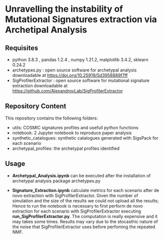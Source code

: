 # Unravelling the instability of Mutational Signatures extraction via Archetipal Analysis

## Requisites

- python 3.8.3 , pandas 1.2.4 , numpy 1.21.2, matplotlib 3.4.2, sklearn 0.24.2
- archetypes.py : open source software for archetypal analysis downloadable at https://doi.org/10.25919/5d3958889f7ff
- SigProfilerExtractor : open source software for mutational signature extraction  downloadable at https://github.com/AlexandrovLab/SigProfilerExtractor


## Repository Content
This repository contains the following folders:
- utils: COSMIC signatures profiles and usefull python functions
- notebook: 2 Jupyter notebook to reproduce paper analysis
- synthetic_catalogues: synthetic catalogues generated with SigsPack for each scenario
- archetypal_profiles: the archetypal profiles identified

## Usage
- **Archetypal_Analysis.ipynb** can be executed after the installation of archetypal analysis package archetypes.py

- **Signature_Extraction.ipynb** calculate metrics for each scenario after de novo extraction with SigProfilerExtractor. 
  Given the number of simulation and the size of the results we could not upload all the results; Hence to run the notebook is necessary to first perform de novo
  extraction for each scenario with SigProfilerExtractor executing **run_SigProfilerExtractor.py**.
  The computation is really expensive and it may takes some times. Results may vary due to the stocasthic nature of the noise that SigProfilerExtractor uses before
  perfoming the repeated NMF.
